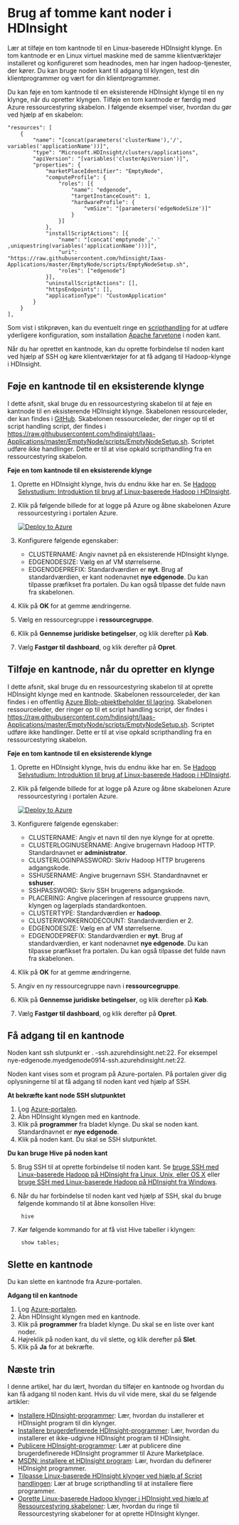 <properties
    pageTitle="Brug af tomme kant noder i HDInsight | Microsoft Azure"
    description="Hvordan du kan tilføje en ampty kantnode til HDInsight klynge, der kan bruges som en klient, og test/host programmerne HDInsight."
    services="hdinsight"
    editor="cgronlun"
    manager="jhubbard"
    authors="mumian"
    tags="azure-portal"
    documentationCenter=""/>

<tags
    ms.service="hdinsight"
    ms.workload="big-data"
    ms.tgt_pltfrm="na"
    ms.devlang="na"
    ms.topic="article"
    ms.date="09/14/2016"
    ms.author="jgao"/>

# <a name="use-empty-edge-nodes-in-hdinsight"></a>Brug af tomme kant noder i HDInsight

Lær at tilføje en tom kantnode til en Linux-baserede HDInsight klynge. En tom kantnode er en Linux virtuel maskine med de samme klientværktøjer installeret og konfigureret som headnodes, men har ingen hadoop-tjenester, der kører. Du kan bruge noden kant til adgang til klyngen, test din klientprogrammer og vært for din klientprogrammer. 

Du kan føje en tom kantnode til en eksisterende HDInsight klynge til en ny klynge, når du opretter klyngen. Tilføje en tom kantnode er færdig med Azure ressourcestyring skabelon.  I følgende eksempel viser, hvordan du gør ved hjælp af en skabelon:

    "resources": [
        {
            "name": "[concat(parameters('clusterName'),'/', variables('applicationName'))]",
            "type": "Microsoft.HDInsight/clusters/applications",
            "apiVersion": "[variables('clusterApiVersion')]",
            "properties": {
                "marketPlaceIdentifier": "EmptyNode",
                "computeProfile": {
                    "roles": [{
                        "name": "edgenode",
                        "targetInstanceCount": 1,
                        "hardwareProfile": {
                            "vmSize": "[parameters('edgeNodeSize')]"
                        }
                    }]
                },
                "installScriptActions": [{
                    "name": "[concat('emptynode','-' ,uniquestring(variables('applicationName')))]",
                    "uri": "https://raw.githubusercontent.com/hdinsight/Iaas-Applications/master/EmptyNode/scripts/EmptyNodeSetup.sh",
                    "roles": ["edgenode"]
                }],
                "uninstallScriptActions": [],
                "httpsEndpoints": [],
                "applicationType": "CustomApplication"
            }
        }
    ],

Som vist i stikprøven, kan du eventuelt ringe en [scripthandling](hdinsight-hadoop-customize-cluster-linux.md) for at udføre yderligere konfiguration, som installation [Apache farvetone](hdinsight-hadoop-hue-linux.md) i noden kant.

Når du har oprettet en kantnode, kan du oprette forbindelse til noden kant ved hjælp af SSH og køre klientværktøjer for at få adgang til Hadoop-klynge i HDInsight.

## <a name="add-an-edge-node-to-an-existing-cluster"></a>Føje en kantnode til en eksisterende klynge

I dette afsnit, skal bruge du en ressourcestyring skabelon til at føje en kantnode til en eksisterende HDInsight klynge.  Skabelonen ressourceleder, der kan findes i [GitHub](https://github.com/hdinsight/Iaas-Applications/tree/master/EmptyNode). Skabelonen ressourceleder, der ringer op til et script handling script, der findes i https://raw.githubusercontent.com/hdinsight/Iaas-Applications/master/EmptyNode/scripts/EmptyNodeSetup.sh. Scriptet udføre ikke handlinger.  Dette er til at vise opkald scripthandling fra en ressourcestyring skabelon.

**Føje en tom kantnode til en eksisterende klynge**

1. Oprette en HDInsight klynge, hvis du endnu ikke har en.  Se [Hadoop Selvstudium: Introduktion til brug af Linux-baserede Hadoop i HDInsight](hdinsight-hadoop-linux-tutorial-get-started.md).
2. Klik på følgende billede for at logge på Azure og åbne skabelonen Azure ressourcestyring i portalen Azure. 

    <a href="https://portal.azure.com/#create/Microsoft.Template/uri/https%3A%2F%2Fraw.githubusercontent.com%2Fhdinsight%2FIaas-Applications%2Fmaster%2FEmptyNode%2Fazuredeploy.json" target="_blank"><img src="https://acom.azurecomcdn.net/80C57D/cdn/mediahandler/docarticles/dpsmedia-prod/azure.microsoft.com/en-us/documentation/articles/hdinsight-hbase-tutorial-get-started-linux/20160201111850/deploy-to-azure.png" alt="Deploy to Azure"></a>

3. Konfigurere følgende egenskaber:

    - CLUSTERNAME: Angiv navnet på en eksisterende HDInsight klynge.
    - EDGENODESIZE: Vælg en af VM størrelserne.
    - EDGENODEPREFIX: Standardværdien er **nyt**.  Brug af standardværdien, er kant nodenavnet **nye edgenode**.  Du kan tilpasse præfikset fra portalen. Du kan også tilpasse det fulde navn fra skabelonen.


4. Klik på **OK** for at gemme ændringerne.
5. Vælg en ressourcegruppe i **ressourcegruppe**.
6. Klik på **Gennemse juridiske betingelser**, og klik derefter på **Køb**.
7. Vælg **Fastgør til dashboard**, og klik derefter på **Opret**.

## <a name="add-an-edge-node-when-creating-a-cluster"></a>Tilføje en kantnode, når du opretter en klynge

I dette afsnit, skal bruge du en ressourcestyring skabelon til at oprette HDInsight klynge med en kantnode.  Skabelonen ressourceleder, der kan findes i en offentlig [Azure Blob-objektbeholder til lagring](http://hditutorialdata.blob.core.windows.net/armtemplates/create-linux-based-hadoop-cluster-in-hdinsight-with-edge-node.json). Skabelonen ressourceleder, der ringer op til et script handling script, der findes i https://raw.githubusercontent.com/hdinsight/Iaas-Applications/master/EmptyNode/scripts/EmptyNodeSetup.sh. Scriptet udføre ikke handlinger.  Dette er til at vise opkald scripthandling fra en ressourcestyring skabelon.

**Føje en tom kantnode til en eksisterende klynge**

1. Oprette en HDInsight klynge, hvis du endnu ikke har en.  Se [Hadoop Selvstudium: Introduktion til brug af Linux-baserede Hadoop i HDInsight](hdinsight-hadoop-linux-tutorial-get-started.md).
2. Klik på følgende billede for at logge på Azure og åbne skabelonen Azure ressourcestyring i portalen Azure. 

    <a href="https://portal.azure.com/#create/Microsoft.Template/uri/https%3A%2F%2Fhditutorialdata.blob.core.windows.net%2Farmtemplates%2Fcreate-linux-based-hadoop-cluster-in-hdinsight-with-edge-node.json" target="_blank"><img src="https://acom.azurecomcdn.net/80C57D/cdn/mediahandler/docarticles/dpsmedia-prod/azure.microsoft.com/en-us/documentation/articles/hdinsight-hbase-tutorial-get-started-linux/20160201111850/deploy-to-azure.png" alt="Deploy to Azure"></a>

3. Konfigurere følgende egenskaber:
        
    - CLUSTERNAME: Angiv et navn til den nye klynge for at oprette.
    - CLUSTERLOGINUSERNAME: Angive brugernavn Hadoop HTTP.  Standardnavnet er **administrator**.
    - CLUSTERLOGINPASSWORD: Skriv Hadoop HTTP brugerens adgangskode.
    - SSHUSERNAME: Angive brugernavn SSH. Standardnavnet er **sshuser**.
    - SSHPASSWORD: Skriv SSH brugerens adgangskode.
    - PLACERING: Angive placeringen af ressource gruppens navn, klyngen og lagerplads standardkontoen.
    - CLUSTERTYPE: Standardværdien er **hadoop**.
    - CLUSTERWORKERNODECOUNT: Standardværdien er 2.
    - EDGENODESIZE: Vælg en af VM størrelserne.
    - EDGENODEPREFIX: Standardværdien er **nyt**.  Brug af standardværdien, er kant nodenavnet **nye edgenode**.  Du kan tilpasse præfikset fra portalen. Du kan også tilpasse det fulde navn fra skabelonen.

4. Klik på **OK** for at gemme ændringerne.
5. Angiv en ny ressourcegruppe navn i **ressourcegruppe**.
6. Klik på **Gennemse juridiske betingelser**, og klik derefter på **Køb**.
7. Vælg **Fastgør til dashboard**, og klik derefter på **Opret**. 


## <a name="access-an-edge-node"></a>Få adgang til en kantnode

Noden kant ssh slutpunkt er <EdgeNodeName>. <ClusterName>-ssh.azurehdinsight.net:22.  For eksempel nye-edgenode.myedgenode0914-ssh.azurehdinsight.net:22.

Noden kant vises som et program på Azure-portalen.  På portalen giver dig oplysningerne til at få adgang til noden kant ved hjælp af SSH.

**At bekræfte kant node SSH slutpunktet**

1. Log [Azure-portalen](https://portal.azure.com).
2. Åbn HDInsight klyngen med en kantnode.
3. Klik på **programmer** fra bladet klynge. Du skal se noden kant.  Standardnavnet er **nye edgenode**.
4. Klik på noden kant. Du skal se SSH slutpunktet.

**Du kan bruge Hive på noden kant**

5. Brug SSH til at oprette forbindelse til noden kant.  Se [bruge SSH med Linux-baserede Hadoop på HDInsight fra Linux, Unix, eller OS X](hdinsight-hadoop-linux-use-ssh-unix.md) eller [bruge SSH med Linux-baserede Hadoop på HDInsight fra Windows](hdinsight-hadoop-linux-use-ssh-windows.md).
6. Når du har forbindelse til noden kant ved hjælp af SSH, skal du bruge følgende kommando til at åbne konsollen Hive:

        hive
7. Kør følgende kommando for at få vist Hive tabeller i klyngen:

        show tables;

## <a name="delete-an-edge-node"></a>Slette en kantnode

Du kan slette en kantnode fra Azure-portalen.

**Adgang til en kantnode**

1. Log [Azure-portalen](https://portal.azure.com).
2. Åbn HDInsight klyngen med en kantnode.
3. Klik på **programmer** fra bladet klynge. Du skal se en liste over kant noder.  
4. Højreklik på noden kant, du vil slette, og klik derefter på **Slet**.
5. Klik på **Ja** for at bekræfte.

## <a name="next-steps"></a>Næste trin

I denne artikel, har du lært, hvordan du tilføjer en kantnode og hvordan du kan få adgang til noden kant. Hvis du vil vide mere, skal du se følgende artikler:

- [Installere HDInsight-programmer](hdinsight-apps-install-applications.md): Lær, hvordan du installerer et HDInsight program til din klynger.
- [Installere brugerdefinerede HDInsight-programmer](hdinsight-apps-install-custom-applications.md): Lær, hvordan du installerer et ikke-udgivne HDInsight program til HDInsight.
- [Publicere HDInsight-programmer](hdinsight-apps-publish-applications.md): Lær at publicere dine brugerdefinerede HDInsight programmer til Azure Marketplace.
- [MSDN: installere et HDInsight program](https://msdn.microsoft.com/library/mt706515.aspx): Lær, hvordan du definerer HDInsight programmer.
- [Tilpasse Linux-baserede HDInsight klynger ved hjælp af Script handlingen](hdinsight-hadoop-customize-cluster-linux.md): Lær at bruge scripthandling til at installere flere programmer.
- [Oprette Linux-baserede Hadoop klynger i HDInsight ved hjælp af Ressourcestyring skabeloner](hdinsight-hadoop-create-linux-clusters-arm-templates.md): Lær, hvordan du ringe til Ressourcestyring skabeloner for at oprette HDInsight klynger.

